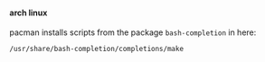 #### arch linux

pacman installs scripts from the package `bash-completion` in here:
```
/usr/share/bash-completion/completions/make
```
